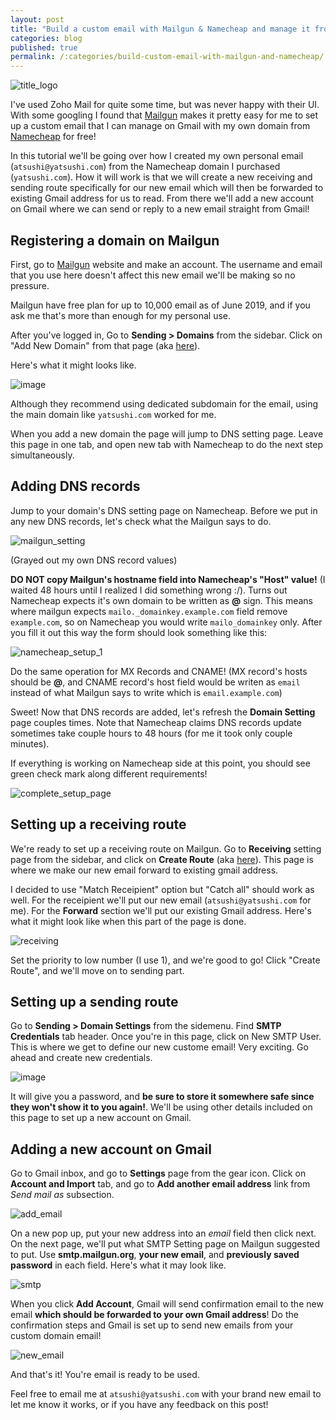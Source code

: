 ```yaml
---
layout: post
title: "Build a custom email with Mailgun & Namecheap and manage it from Gmail"
categories: blog
published: true
permalink: /:categories/build-custom-email-with-mailgun-and-namecheap/
---
```


![title_logo](https://user-images.githubusercontent.com/9669739/59276449-478fc480-8c99-11e9-862a-3759cd4c75a5.png)

I've used Zoho Mail for quite some time, but was never happy with their UI. With some googling I found that [Mailgun](https://www.mailgun.com) makes it pretty easy for me to set up a custom email that I can manage on Gmail with my own domain from [Namecheap](https://www.namecheap.com) for free!

In this tutorial we'll be going over how I created my own personal email (`atsushi@yatsushi.com`) from the Namecheap domain I purchased (`yatsushi.com`). How it will work is that we will create a new receiving and sending route specifically for our new email which will then be forwarded to existing Gmail address for us to read. From there we'll add a new account on Gmail where we can send or reply to a new email straight from Gmail! 

## Registering a domain on Mailgun

First, go to [Mailgun](https://www.mailgun.com) website and make an account. The username and email that you use here doesn't affect this new email we'll be making so no pressure.

Mailgun have free plan for up to 10,000 email as of June 2019, and if you ask me that's more than enough for my personal use.

After you've logged in, Go to **Sending > Domains** from the sidebar. Click on "Add New Domain" from that page (aka [here](https://app.mailgun.com/app/sending/domains/new)).

Here's what it might looks like.

![image](https://user-images.githubusercontent.com/9669739/59275093-a0119280-8c96-11e9-90d9-c298d42e1359.png)

Although they recommend using dedicated subdomain for the email, using the main domain like `yatsushi.com` worked for me.

When you add a new domain the page will jump to DNS setting page. Leave this page in one tab, and open new tab with Namecheap to do the next step simultaneously.

## Adding DNS records

Jump to your domain's DNS setting page on Namecheap. Before we put in any new DNS records, let's check what the Mailgun says to do.

![mailgun_setting](https://user-images.githubusercontent.com/9669739/59277364-0f898100-8c9b-11e9-9820-280573395aaf.png)

(Grayed out my own DNS record values)

**DO NOT copy Mailgun's hostname field into Namecheap's "Host" value!** (I waited 48 hours until I realized I did something wrong :/). Turns out Namecheap expects it's own domain to be written as **@** sign. This means where mailgun expects `mailo._domainkey.example.com` field remove `example.com`, so on Namecheap you would write `mailo_domainkey` only. After you fill it out this way the form should look something like this:

![namecheap_setup_1](https://user-images.githubusercontent.com/9669739/59277981-1a90e100-8c9c-11e9-8e12-01e5153fccf1.png)

Do the same operation for MX Records and CNAME! (MX record's hosts should be **@**, and CNAME record's host field would be writen as `email` instead of what Mailgun says to write which is `email.example.com`)

Sweet! Now that DNS records are added, let's refresh the **Domain Setting** page couples times. Note that Namecheap claims DNS records update sometimes take couple hours to 48 hours (for me it took only couple minutes).

If everything is working on Namecheap side at this point, you should see green check mark along different requirements!

![complete_setup_page](https://user-images.githubusercontent.com/9669739/59281205-d30d5380-8ca1-11e9-92b2-63d610d60a0f.png)

## Setting up a receiving route

We're ready to set up a receiving route on Mailgun. Go to **Receiving** setting page from the sidebar, and click on **Create Route** (aka [here](https://app.mailgun.com/app/receiving/routes/new)). This page is where we make our new email forward to existing gmail address.

I decided to use "Match Receipient" option but "Catch all" should work as well. For the receipient we'll put our new email (`atsushi@yatsushi.com` for me). For the **Forward** section we'll put our existing Gmail address. Here's what it might look like when this part of the page is done.

![receiving](https://user-images.githubusercontent.com/9669739/59509077-faa32c80-8eea-11e9-9773-d825ea71bea2.png)

Set the priority to low number (I use 1), and we're good to go! Click "Create Route", and we'll move on to sending part.

## Setting up a sending route

Go to **Sending > Domain Settings** from the sidemenu. Find **SMTP Credentials** tab header. Once you're in this page, click on New SMTP User. This is where we get to define our new custome email! Very exciting. Go ahead and create new credentials.

![image](https://user-images.githubusercontent.com/9669739/59509729-cdf01480-8eec-11e9-8117-4b3ba87304e6.png)

It will give you a password, and **be sure to store it somewhere safe since they won't show it to you again!**. We'll be using other details included on this page to set up a new account on Gmail.

## Adding a new account on Gmail

Go to Gmail inbox, and go to **Settings** page from the gear icon. Click on **Account and Import** tab, and go to **Add another email address** link from *Send mail as* subsection.

![add_email](https://user-images.githubusercontent.com/9669739/59511920-85d3f080-8ef2-11e9-9815-70e7ca189546.png)

On a new pop up, put your new address into an *email* field then click next. On the next page, we'll put what SMTP Setting page on Mailgun suggested to put. Use **smtp.mailgun.org**, **your new email**, and **previously saved password** in each field. Here's what it may look like.

![smtp](https://user-images.githubusercontent.com/9669739/59510683-48ba2f00-8eef-11e9-8e5a-bba7aa445c1e.png)

When you click **Add Account**, Gmail will send confirmation email to the new email __which should be forwarded to your own Gmail address__! Do the confirmation steps and Gmail is set up to send new emails from your custom domain email!

![new_email](https://user-images.githubusercontent.com/9669739/59511768-1b22b500-8ef2-11e9-82a8-ae2234506627.png)

And that's it! You're email is ready to be used.

Feel free to email me at `atsushi@yatsushi.com` with your brand new email to let me know it works, or if you have any feedback on this post! 